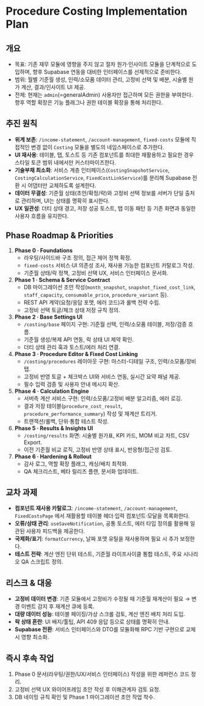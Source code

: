 ﻿# Procedure Costing Implementation Plan

## 개요
- 목표: 기존 재무 모듈에 영향을 주지 않고 절차 원가·인사이트 모듈을 단계적으로 도입하며, 향후 Supabase 연동을 대비한 인터페이스를 선제적으로 준비한다.
- 범위: 월별 기준월 생성, 인력/소모품 데이터 관리, 고정비 선택 및 배분, 시술별 원가 계산, 결과/인사이트 UI 제공.
- 전제: 현재는 `admin`(=generalAdmin) 사용자만 접근하며 모든 권한을 부여한다. 향후 역할 확장은 기능 플래그나 권한 테이블 확장을 통해 처리한다.

## 추진 원칙
- **위계 보존**: `/income-statement`, `/account-management`, `fixed-costs` 모듈에 직접적인 변경 없이 `Costing` 모듈을 별도의 네임스페이스로 추가한다.
- **UI 재사용**: 테이블, 탭, 토스트 등 기존 컴포넌트를 최대한 재활용하고 필요한 경우 스타일 토큰 범위 내에서만 커스터마이즈한다.
- **기술부채 최소화**: 서비스 계층 인터페이스(`CostingSnapshotService`, `CostingCalculationService`, `FixedCostLinkService`)를 분리해 Supabase 전환 시 어댑터만 교체하도록 설계한다.
- **데이터 무결성**: 기준월 상태(초안/확정/락)와 고정비 선택 정보를 서버가 단일 출처로 관리하며, UI는 상태를 명확히 표시한다.
- **UX 일관성**: 더티 상태 경고, 저장 성공 토스트, 탭 이동 패턴 등 기존 화면과 동일한 사용자 흐름을 유지한다.

## Phase Roadmap & Priorities
1. **Phase 0 · Foundations**
   - 라우팅/사이드바 구조 정의, 접근 제어 정책 확정.
   - `fixed-costs` 서비스·UI 의존성 조사, 재사용 가능한 컴포넌트 카탈로그 작성.
   - 기준월 상태/락 정책, 고정비 선택 UX, 서비스 인터페이스 문서화.
2. **Phase 1 · Schema & Service Contract**
   - DB 마이그레이션 초안 작성(`month_snapshot`, `snapshot_fixed_cost_link`, `staff_capacity`, `consumable_price`, `procedure_variant` 등).
   - REST API 계약(요청/응답 포맷, 에러 코드)과 롤백 전략 수립.
   - 고정비 선택 토글/체크 상태 저장 규칙 정의.
3. **Phase 2 · Base Settings UI**
   - `/costing/base` 페이지 구현: 기준월 선택, 인력/소모품 테이블, 저장/검증 흐름.
   - 기준월 생성/복제 API 연동, 락 상태 UI 제약 확인.
   - 더티 상태 관리 훅과 토스트/에러 처리 연결.
4. **Phase 3 · Procedure Editor & Fixed Cost Linking**
   - `/costing/procedures` 레이아웃 구현: 마스터-디테일 구조, 인력/소모품/장비 탭.
   - 고정비 반영 토글 + 체크박스 UI와 서비스 연동, 실시간 요약 패널 제공.
   - 필수 입력 검증 및 사용자 안내 메시지 확산.
5. **Phase 4 · Calculation Engine**
   - 서버측 계산 서비스 구현: 인력/소모품/고정비 배분 알고리즘, 에러 로깅.
   - 결과 저장 테이블(`procedure_cost_result`, `procedure_performance_summary`) 작성 및 재계산 트리거.
   - 트랜잭션/롤백, 단위·통합 테스트 작성.
6. **Phase 5 · Results & Insights UI**
   - `/costing/results` 화면: 시술별 원가표, KPI 카드, MOM 비교 차트, CSV Export.
   - 이전 기준월 비교 로직, 고정비 반영 상태 표시, 반응형/접근성 검토.
7. **Phase 6 · Hardening & Rollout**
   - 감사 로그, 역할 확장 플래그, 캐싱/배치 최적화.
   - QA 체크리스트, 베타 릴리즈 플랜, 문서화 업데이트.

## 교차 과제
- **컴포넌트 재사용 카탈로그**: `/income-statement`, `/account-management`, `FixedCostsPage` 에서 재활용할 테이블 헤더·입력 컴포넌트·모달을 목록화한다.
- **오류/상태 관리**: `useSaveNotification`, 공통 토스트, 에러 타입 정의를 활용해 일관된 사용자 피드백을 제공한다.
- **국제화/표기**: `formatCurrency`, 날짜 포맷 유틸을 재사용하며 필요 시 추가 보정한다.
- **테스트 전략**: 계산 엔진 단위 테스트, 기준월 라이프사이클 통합 테스트, 주요 시나리오 QA 스크립트 정의.

## 리스크 & 대응
- **고정비 데이터 변경**: 기존 모듈에서 고정비가 수정될 때 기준월 재계산이 필요 → 변경 이벤트 감지 후 재계산 큐에 등록.
- **대량 데이터 성능**: 테이블 페이징/가상 스크롤 검토, 계산 엔진 배치 처리 도입.
- **락 상태 혼란**: UI 배지/툴팁, API 409 응답 등으로 상태를 명확히 안내.
- **Supabase 전환**: 서비스 인터페이스와 DTO를 모듈화해 RPC 기반 구현으로 교체 시 영향 최소화.

## 즉시 후속 작업
1. Phase 0 문서(라우팅/권한/UX/서비스 인터페이스) 작성을 위한 레퍼런스 코드 정리.
2. 고정비 선택 UX 와이어프레임 초안 작성 후 이해관계자 검토 요청.
3. DB 네이밍 규칙 확인 및 Phase 1 마이그레이션 초안 작업 착수.

